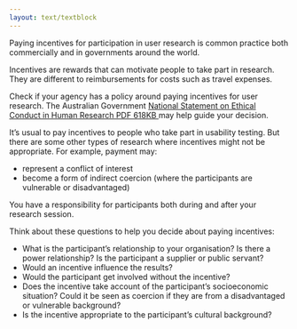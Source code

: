 ```yaml
---
layout: text/textblock
---
```


Paying incentives for participation in user research is common practice both commercially and in governments around the world. 

Incentives are rewards that can motivate people to take part in research. They are different to reimbursements for costs such as travel expenses.

Check if your agency has a policy around paying incentives for user research. The Australian Government [National Statement on Ethical Conduct in Human Research PDF 618KB
](https://www.nhmrc.gov.au/_files_nhmrc/publications/attachments/e72_national_statement_may_2015_150514_a.pdf) may help guide your decision.

It’s usual to pay incentives to people who take part in usability testing. But there are some other types of research where incentives might not be appropriate. For example, payment may:
- represent a conflict of interest 
- become a form of indirect coercion (where the participants are vulnerable or disadvantaged)

You have a responsibility for participants both during and after your research session.

Think about these questions to help you decide about paying incentives:

- What is the participant’s relationship to your organisation? Is there a power relationship? Is the participant a supplier or public servant?
- Would an incentive influence the results?
- Would the participant get involved without the incentive?
- Does the incentive take account of the participant’s socioeconomic situation? Could it be seen as coercion if they are from a disadvantaged or vulnerable background?
- Is the incentive appropriate to the participant’s cultural background?

